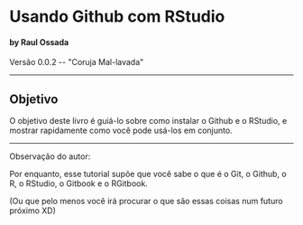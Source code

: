 # Usando Github com RStudio
#### by Raul Ossada

Versão 0.0.2 -- "Coruja Mal-lavada"

***

## Objetivo
O objetivo deste livro é guiá-lo sobre como instalar o Github e o RStudio, e mostrar rapidamente como você pode usá-los em conjunto.

***

Observação do autor:

Por enquanto, esse tutorial supõe que você sabe o que é o Git, o Github, o R, o RStudio, o Gitbook e o RGitbook.

(Ou que pelo menos você irá procurar o que são essas coisas num futuro próximo XD)
